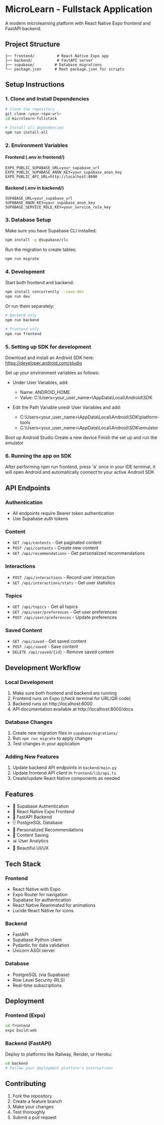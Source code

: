 # MicroLearn - Fullstack Application

A modern microlearning platform with React Native Expo frontend and FastAPI backend.

## Project Structure

```
├── frontend/          # React Native Expo app
├── backend/           # FastAPI server
├── supabase/         # Database migrations
└── package.json      # Root package.json for scripts
```

## Setup Instructions

### 1. Clone and Install Dependencies

```bash
# Clone the repository
git clone <your-repo-url>
cd microlearn-fullstack

# Install all dependencies
npm run install-all
```

### 2. Environment Variables

#### Frontend (.env in frontend/)

```
EXPO_PUBLIC_SUPABASE_URL=your_supabase_url
EXPO_PUBLIC_SUPABASE_ANON_KEY=your_supabase_anon_key
EXPO_PUBLIC_API_URL=http://localhost:8000
```

#### Backend (.env in backend/)

```
SUPABASE_URL=your_supabase_url
SUPABASE_ANON_KEY=your_supabase_anon_key
SUPABASE_SERVICE_ROLE_KEY=your_service_role_key
```

### 3. Database Setup

Make sure you have Supabase CLI installed:

```bash
npm install -g @supabase/cli
```

Run the migration to create tables:

```bash
npm run migrate
```

### 4. Development

Start both frontend and backend:

```bash
npm install concurrently --save-dev
npm run dev
```

Or run them separately:

```bash
# Backend only
npm run backend

# Frontend only
npm run frontend
```

### 5. Setting up SDK for development

Download and install an Android SDK here: https://developer.android.com/studio

Set up your environment variables as follows:

- Under User Variables, add:

  - Name: ANDROID_HOME
  - Value: C:\Users\<your_user_name>\AppData\Local\Android\SDK

- Edit the Path Variable unedr User Variables and add:
  - C:\Users\<your_user_name>\AppData\Local\Android\SDK\platform-tools
  - C:\Users\<your_user_name>\AppData\Local\Android\SDK\emulator

Boot up Android Studio
Create a new device
Finish the set up and run the emulator

### 6. Running the app on SDK

After performing npm run frontend, press 'a' once in your IDE terminal, it will open Android and automatically connect to your active Android SDK

## API Endpoints

### Authentication

- All endpoints require Bearer token authentication
- Use Supabase auth tokens

### Content

- `GET /api/contents` - Get paginated content
- `POST /api/contents` - Create new content
- `GET /api/recommendations` - Get personalized recommendations

### Interactions

- `POST /api/interactions` - Record user interaction
- `GET /api/interactions/stats` - Get user statistics

### Topics

- `GET /api/topics` - Get all topics
- `GET /api/user/preferences` - Get user preferences
- `POST /api/user/preferences` - Update preferences

### Saved Content

- `GET /api/saved` - Get saved content
- `POST /api/saved` - Save content
- `DELETE /api/saved/{id}` - Remove saved content

## Development Workflow

### Local Development

1. Make sure both frontend and backend are running
2. Frontend runs on Expo (check terminal for URL/QR code)
3. Backend runs on http://localhost:8000
4. API documentation available at http://localhost:8000/docs

### Database Changes

1. Create new migration files in `supabase/migrations/`
2. Run `npm run migrate` to apply changes
3. Test changes in your application

### Adding New Features

1. Update backend API endpoints in `backend/main.py`
2. Update frontend API client in `frontend/lib/api.ts`
3. Create/update React Native components as needed

## Features

- 🔐 Supabase Authentication
- 📱 React Native Expo Frontend
- 🚀 FastAPI Backend
- 🗄️ PostgreSQL Database
- 🎯 Personalized Recommendations
- 💾 Content Saving
- 📊 User Analytics
- 🎨 Beautiful UI/UX

## Tech Stack

### Frontend

- React Native with Expo
- Expo Router for navigation
- Supabase for authentication
- React Native Reanimated for animations
- Lucide React Native for icons

### Backend

- FastAPI
- Supabase Python client
- Pydantic for data validation
- Uvicorn ASGI server

### Database

- PostgreSQL (via Supabase)
- Row Level Security (RLS)
- Real-time subscriptions

## Deployment

### Frontend (Expo)

```bash
cd frontend
expo build:web
```

### Backend (FastAPI)

Deploy to platforms like Railway, Render, or Heroku:

```bash
cd backend
# Follow your deployment platform's instructions
```

## Contributing

1. Fork the repository
2. Create a feature branch
3. Make your changes
4. Test thoroughly
5. Submit a pull request
